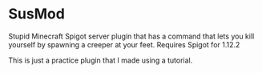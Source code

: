 # SusMod
Stupid Minecraft Spigot server plugin that has a command that lets you kill yourself by spawning a creeper at your feet.
Requires Spigot for 1.12.2

This is just a practice plugin that I made using a tutorial.
